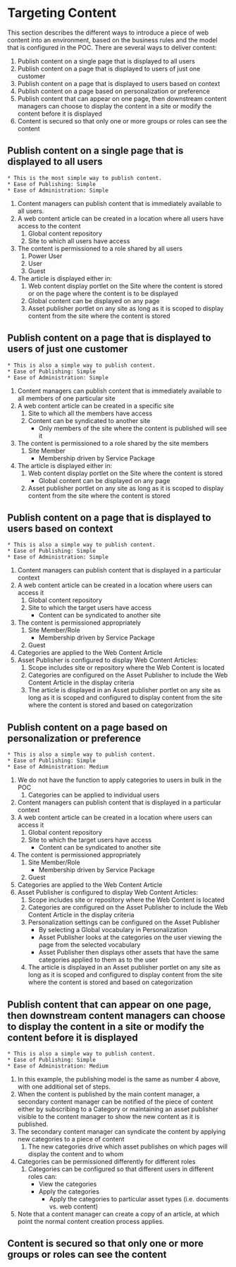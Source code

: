 # Targeting Content
This section describes the different ways to introduce a piece of web content into an environment, based on the business rules and the model that is configured in the POC. There are several ways to deliver content:
1. Publish content on a single page that is displayed to all users
2. Publish content on a page that is displayed to users of just one customer
3. Publish content on a page that is displayed to users based on context
4. Publish content on a page based on personalization or preference
5. Publish content that can appear on one page, then downstream content managers can choose to display the content in a site or modify the content before it is displayed
6. Content is secured so that only one or more groups or roles can see the content

## Publish content on a single page that is displayed to all users
    * This is the most simple way to publish content.
    * Ease of Publishing: Simple
    * Ease of Administration: Simple
1. Content managers can publish content that is immediately available to all users.
2. A web content article can be created in a location where all users have access to the content 
    1. Global content repository
    2. Site to which all users have access
3. The content is permissioned to a role shared by all users
    1. Power User
    2. User
    3. Guest
4. The article is displayed either in:
    1. Web content display portlet on the Site where the content is stored or on the page where the content is to be displayed
    2. Global content can be displayed on any page
    3. Asset publisher portlet on any site as long as it is scoped to display content from the site where the content is stored

## Publish content on a page that is displayed to users of just one customer
    * This is also a simple way to publish content.
    * Ease of Publishing: Simple
    * Ease of Administration: Simple
1. Content managers can publish content that is immediately available to all members of one particular site
2. A web content article can be created in a specific site 
    1. Site to which all the members have access
    2. Content can be syndicated to another site
        * Only members of the site where the content is published will see it
3. The content is permissioned to a role shared by the site members
    1. Site Member
        * Membership driven by Service Package
4. The article is displayed either in:
    1. Web content display portlet on the Site where the content is stored
        * Global content can be displayed on any page
    2. Asset publisher portlet on any site as long as it is scoped to display content from the site where the content is stored

## Publish content on a page that is displayed to users based on context
    * This is also a simple way to publish content.
    * Ease of Publishing: Simple
    * Ease of Administration: Simple
1. Content managers can publish content that is displayed in a particular context
2. A web content article can be created in a location where users can access it 
    1. Global content repository
    2. Site to which the target users have access
        * Content can be syndicated to another site
3. The content is permissioned appropriately
    1. Site Member/Role
        * Membership driven by Service Package
    2. Guest
4. Categories are applied to the Web Content Article
5. Asset Publisher is configured to display Web Content Articles:
    1. Scope includes site or repository where the Web Content is located
    2. Categories are configured on the Asset Publisher to include the Web Content Article in the display criteria 
    3. The article is displayed in an Asset publisher portlet on any site as long as it is scoped and configured to display content from the site where the content is stored and based on categorization

## Publish content on a page based on personalization or preference
    * This is also a simple way to publish content.
    * Ease of Publishing: Simple
    * Ease of Administration: Medium
1. We do not have the function to apply categories to users in bulk in the POC
    1. Categories can be applied to individual users
2. Content managers can publish content that is displayed in a particular context
3. A web content article can be created in a location where users can access it 
    1. Global content repository
    2. Site to which the target users have access
        * Content can be syndicated to another site
4. The content is permissioned appropriately
    1. Site Member/Role
        * Membership driven by Service Package
    2. Guest
5. Categories are applied to the Web Content Article
6. Asset Publisher is configured to display Web Content Articles:
    1. Scope includes site or repository where the Web Content is located
    2. Categories are configured on the Asset Publisher to include the Web Content Article in the display criteria 
    3. Personalization settings can be configured on the Asset Publisher
        * By selecting a Global vocabulary in Personalization
        * Asset Publisher looks at the categories on the user viewing the page from the selected vocabulary
        * Asset Publisher then displays other assets that have the same categories applied to them as to the user
    4. The article is displayed in an Asset publisher portlet on any site as long as it is scoped and configured to display content from the site where the content is stored and based on categorization


## Publish content that can appear on one page, then downstream content managers can choose to display the content in a site or modify the content before it is displayed
    * This is also a simple way to publish content.
    * Ease of Publishing: Simple
    * Ease of Administration: Medium
1. In this example, the publishing model is the same as number 4 above, with one additional set of steps.
2. When the content is published by the main content manager, a secondary content manager can be notified of the piece of content either by subscribing to a Category or maintaining an asset publisher visible to the content manager to show the new content as it is published.
3. The secondary content manager can syndicate the content by applying new categories to a piece of content 
    1. The new categories drive which asset publishes on which pages will display the content and to whom
4. Categories can be permissioned differently for different roles
    1. Categories can be configured so that different users in different roles can:
        * View the categories
        * Apply the categories
            * Apply the categories to particular asset types (i.e. documents vs. web content)
5. Note that a content manager can create a copy of an article, at which point the normal content creation process applies.

## Content is secured so that only one or more groups or roles can see the content
